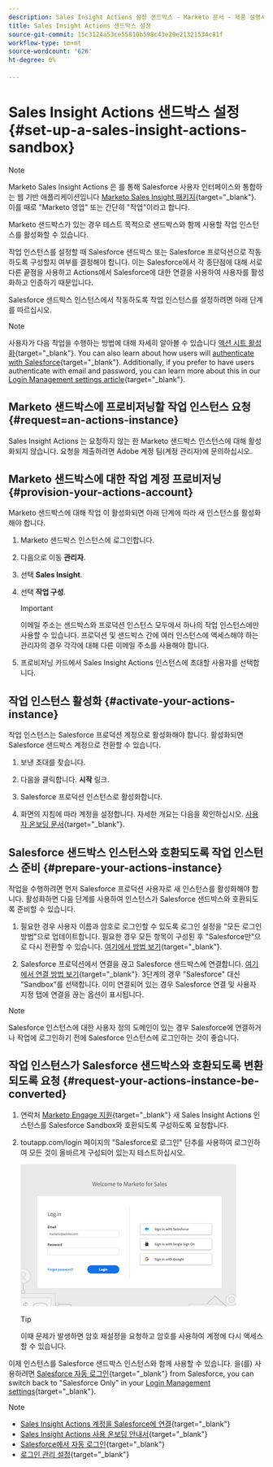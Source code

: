 ```yaml
---
description: Sales Insight Actions 설정 샌드박스 - Marketo 문서 - 제품 설명서
title: Sales Insight Actions 샌드박스 설정
source-git-commit: 15c3124a53ce55810b598c43e29e21321534c81f
workflow-type: tm+mt
source-wordcount: '626'
ht-degree: 0%

---
```


# Sales Insight Actions 샌드박스 설정 {#set-up-a-sales-insight-actions-sandbox}

>[!NOTE]
>
>Marketo Sales Insight Actions 은 를 통해 Salesforce 사용자 인터페이스와 통합하는 웹 기반 애플리케이션입니다 [Marketo Sales Insight 패키지](/help/marketo/product-docs/marketo-sales-insight/msi-for-salesforce/installation/install-marketo-sales-insight-package-in-salesforce-appexchange.md){target="_blank"}. 이를 때로 &quot;Marketo 영업&quot; 또는 간단히 &quot;작업&quot;이라고 합니다.

Marketo 샌드박스가 있는 경우 테스트 목적으로 샌드박스와 함께 사용할 작업 인스턴스를 활성화할 수 있습니다.

작업 인스턴스를 설정할 때 Salesforce 샌드박스 또는 Salesforce 프로덕션으로 작동하도록 구성할지 여부를 결정해야 합니다. 이는 Salesforce에서 각 종단점에 대해 서로 다른 끝점을 사용하고 Actions에서 Salesforce에 대한 연결을 사용하여 사용자를 활성화하고 인증하기 때문입니다.

Salesforce 샌드박스 인스턴스에서 작동하도록 작업 인스턴스를 설정하려면 아래 단계를 따르십시오.

>[!NOTE]
>
>사용자가 다음 작업을 수행하는 방법에 대해 자세히 알아볼 수 있습니다 [액션 시트 활성화](/help/marketo/product-docs/marketo-sales-insight/actions/getting-started/sales-insight-actions-user-onboarding-checklist.md){target="_blank"}. You can also learn about how users will [authenticate with Salesforce](/help/marketo/product-docs/marketo-sales-insight/actions/admin/auto-login-from-salesforce.md){target="_blank"}. Additionally, if you prefer to have users authenticate with email and password, you can learn more about this in our [Login Management settings article](/help/marketo/product-docs/marketo-sales-insight/actions/admin/login-management-settings.md){target="_blank"}.

## Marketo 샌드박스에 프로비저닝할 작업 인스턴스 요청 {#request=an-actions-instance}

Sales Insight Actions 는 요청하지 않는 한 Marketo 샌드박스 인스턴스에 대해 활성화되지 않습니다. 요청을 제출하려면 Adobe 계정 팀(계정 관리자)에 문의하십시오.

## Marketo 샌드박스에 대한 작업 계정 프로비저닝 {#provision-your-actions-account}

Marketo 샌드박스에 대해 작업 이 활성화되면 아래 단계에 따라 새 인스턴스를 활성화해야 합니다.

1. Marketo 샌드박스 인스턴스에 로그인합니다.

1. 다음으로 이동 **관리자**.

1. 선택 **Sales Insight**.

1. 선택 **작업 구성**.

   >[!IMPORTANT]
   >
   >이메일 주소는 샌드박스와 프로덕션 인스턴스 모두에서 하나의 작업 인스턴스에만 사용할 수 있습니다. 프로덕션 및 샌드박스 간에 여러 인스턴스에 액세스해야 하는 관리자의 경우 각각에 대해 다른 이메일 주소를 사용해야 합니다.

1. 프로비저닝 카드에서 Sales Insight Actions 인스턴스에 초대할 사용자를 선택합니다.

## 작업 인스턴스 활성화 {#activate-your-actions-instance}

작업 인스턴스는 Salesforce 프로덕션 계정으로 활성화해야 합니다. 활성화되면 Salesforce 샌드박스 계정으로 전환할 수 있습니다.

1. 보낸 초대를 찾습니다.

1. 다음을 클릭합니다. **시작** 링크.

1. Salesforce 프로덕션 인스턴스로 활성화합니다.

1. 화면의 지침에 따라 계정을 설정합니다. 자세한 개요는 다음을 확인하십시오. [사용자 온보딩 문서](/help/marketo/product-docs/marketo-sales-insight/actions/getting-started/sales-insight-actions-user-onboarding-guide.md){target="_blank"}.

## Salesforce 샌드박스 인스턴스와 호환되도록 작업 인스턴스 준비 {#prepare-your-actions-instance}

작업을 수행하려면 먼저 Salesforce 프로덕션 사용자로 새 인스턴스를 활성화해야 합니다. 활성화하면 다음 단계를 사용하여 인스턴스가 Salesforce 샌드박스와 호환되도록 준비할 수 있습니다.

1. 필요한 경우 사용자 이름과 암호로 로그인할 수 있도록 로그인 설정을 &quot;모든 로그인 방법&quot;으로 업데이트합니다. 필요한 경우 모든 항목이 구성된 후 &quot;Salesforce만&quot;으로 다시 전환할 수 있습니다. [여기에서 방법 보기](/help/marketo/product-docs/marketo-sales-insight/actions/admin/login-management-settings.md){target="_blank"}.

1. Salesforce 프로덕션에서 연결을 끊고 Salesforce 샌드박스에 연결합니다. [여기에서 연결 방법 보기](/help/marketo/product-docs/marketo-sales-insight/actions/crm/salesforce-integration/connect-your-sales-insight-actions-account-to-salesforce.md){target="_blank"}. 3단계의 경우 &quot;Salesforce&quot; 대신 &quot;Sandbox&quot;를 선택합니다. 이미 연결되어 있는 경우 Salesforce 연결 및 사용자 지정 탭에 연결을 끊는 옵션이 표시됩니다.

>[!NOTE]
>
>Salesforce 인스턴스에 대한 사용자 정의 도메인이 있는 경우 Salesforce에 연결하거나 작업에 로그인하기 전에 Salesforce 인스턴스에 로그인하는 것이 좋습니다.

## 작업 인스턴스가 Salesforce 샌드박스와 호환되도록 변환되도록 요청 {#request-your-actions-instance-be-converted}

1. 연락처 [Marketo Engage 지원](https://nation.marketo.com/t5/support/ct-p/Support){target="_blank"} 새 Sales Insight Actions 인스턴스를 Salesforce Sandbox와 호환되도록 구성하도록 요청합니다.

1. toutapp.com/login 페이지의 &quot;Salesforce로 로그인&quot; 단추를 사용하여 로그인하여 모든 것이 올바르게 구성되어 있는지 테스트하십시오.

   ![](assets/set-up-a-sales-insight-actions-sandbox-1.png)

   >[!TIP]
   >
   >이때 문제가 발생하면 암호 재설정을 요청하고 암호를 사용하여 계정에 다시 액세스할 수 있습니다.

이제 인스턴스를 Salesforce 샌드박스 인스턴스와 함께 사용할 수 있습니다. 을(를) 사용하려면 [Salesforce 자동 로그인](/help/marketo/product-docs/marketo-sales-insight/actions/admin/auto-login-from-salesforce.md){target="_blank"} from Salesforce, you can switch back to "Salesforce Only" in your [Login Management settings](/help/marketo/product-docs/marketo-sales-insight/actions/admin/login-management-settings.md){target="_blank"}.

>[!NOTE]
>
>* [Sales Insight Actions 계정을 Salesforce에 연결](/help/marketo/product-docs/marketo-sales-insight/actions/crm/salesforce-integration/connect-your-sales-insight-actions-account-to-salesforce.md){target="_blank"}
>* [Sales Insight Actions 사용 온보딩 안내서](/help/marketo/product-docs/marketo-sales-insight/actions/getting-started/sales-insight-actions-user-onboarding-guide.md){target="_blank"}
>* [Salesforce에서 자동 로그인](/help/marketo/product-docs/marketo-sales-insight/actions/admin/auto-login-from-salesforce.md){target="_blank"}
>* [로그인 관리 설정](/help/marketo/product-docs/marketo-sales-insight/actions/admin/login-management-settings.md){target="_blank"}
